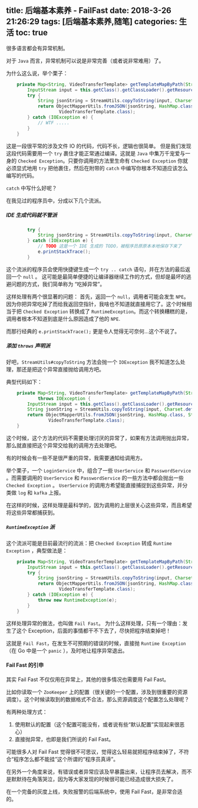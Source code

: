title: 后端基本素养 - FailFast
date: 2018-3-26 21:26:29
tags: [后端基本素养,随笔]
categories: 生活
toc: true
---

很多语言都会有异常机制。

对于 `Java` 而言，异常机制可以说是非常完善（或者说非常难用）了。

为什么这么说，举个栗子：
``` java
    private Map<String, VideoTransferTemplate> getTemplateMapByPath(String path) {
        InputStream input = this.getClass().getClassLoader().getResourceAsStream(path);
        try {
            String jsonString = StreamUtils.copyToString(input, Charset.defaultCharset());
            return ObjectMapperUtils.fromJSON(jsonString, HashMap.class, String.class,
                    VideoTransferTemplate.class);
        } catch (IOException e) {
            // WTF .....
        }
    }
```

这是一段很平常的涉及文件 IO 的代码，代码不长，逻辑也很简单。
但是我们发现这段代码需要用一个 `try` 裹住才能正常通过编译。这就是 `Java` 中集万千宠爱与一身的 `Checked Exception`。只要你调用的方法里生命有 `Checked Exception` 你就必须显式地用 `try` 把他裹住，然后在附带的 `catch` 中编写你根本不知道应该怎么编写的代码。

`catch` 中写什么好呢？

在我见过的程序员中，分成以下几个流派。

##### IDE 生成代码就不管派
``` java
        try {
            String jsonString = StreamUtils.copyToString(input, Charset.defaultCharset());
        } catch (IOException e) {
            // TODO 这是一个 IDE 生成的 TODO，被程序员原原本本地保存下来了
            e.printStackTrace();
        }
```

这个流派的程序员会使用快捷键生成一个 `try .. catch` 语句，并在方法的最后返回一个 `null` 。
这可能是最简单便捷的让编译器继续工作的方式，但却是最坏的逃避问题的方式，我们简单称为 “吃掉异常”。

这样处理有两个很显著的问题：
首先，返回一个 `null`，调用者可能会发生 `NPE`。因为你把异常吃掉了而给我返回空指针，我啥也不知道就直接用它了。这个时候相当于把 `Checked Exception` 转换成了 `RuntimeException`。而这个转换糟糕的是，调用者根本不知道到底是什么原因造成了他的  `NPE`.

而那行经典的 `e.printStackTrace();` 更是令人觉得无可奈何...这个不说了。

##### 添加 `throws` 声明派
好吧，`StreamUtils#copyToString` 方法会抛一个 `IOException` 我不知道怎么处理，那还是把这个异常直接抛给调用方吧。

典型代码如下：
``` java
    private Map<String, VideoTransferTemplate> getTemplateMapByPath(String path)
            throws IOException {
        InputStream input = this.getClass().getClassLoader().getResourceAsStream(path);
        String jsonString = StreamUtils.copyToString(input, Charset.defaultCharset());
        return ObjectMapperUtils.fromJSON(jsonString, HashMap.class, String.class,
                VideoTransferTemplate.class);
    }
```

这个时候，这个方法的代码不需要处理讨厌的异常了，如果有方法调用抛出异常，那么就直接把这个异常交给我的调用方去处理吧。

有的时候会有一些不是很严重的异常，我需要通知给调用方。

举个栗子，一个 `LoginService` 中，组合了一些 `UserService` 和 `PasswordService` 。而需要调用的 `UserService` 和 `PasswordService` 的一些方法中都会抛出一些 `Checked Exception` 。 `UserService` 的调用方希望能直接捕捉到这些异常，并分类做 `log` 和 `kafka` 上报。

在这样的时候，这样处理是最科学的，因为调用的上层很关心这些异常，而且希望将这些异常都捕获到。

##### `RuntimeException` 派
这个流派可能是目前最流行的流派：把 `Checked Exception` 转成 `Runtime Exception` ，典型做法是：
``` java
    private Map<String, VideoTransferTemplate> getTemplateMapByPath(String path) {
        InputStream input = this.getClass().getClassLoader().getResourceAsStream(path);
        try {
            String jsonString = StreamUtils.copyToString(input, Charset.defaultCharset());
            return ObjectMapperUtils.fromJSON(jsonString, HashMap.class, String.class,
                    VideoTransferTemplate.class);
        } catch (IOException e) {
            throw new RuntimeException(e);
        }
    }
```

这样处理异常的做法，也叫做 `Fail Fast`。
为什么这样处理，只有一个理由：发生了这个 Exception，后面的事情都干不下去了，尽快把程序结束掉吧！

这就是 `Fail Fast`，在发生不可预期的错误的时候，直接抛 `Runtime Exception` （在 Go 中是一个 `panic` ），及时地让程序异常退出。


#### Fail Fast 的引申
其实 Fail Fast 不仅仅用在异常上，其他的很多情况也需要用 Fail Fast。

比如你读取一个 `ZooKeeper` 上的配置（很关键的一个配置，涉及到很重要的资源调度）。这个时候读取到的数据格式不合法，那么资源调度这个配置怎么处理呢？

有两种处理方式：
1. 使用默认的配置（这个配置可能没有，或者说有些“默认配置”实现起来很恶心）
2. 直接抛异常，也即是我们所说的 Fail Fast。

可能很多人对 Fail Fast 觉得很不可思议，觉得这么轻易就把程序结束掉了，不符合“程序怎么都不能挂”这个所谓的“程序员真谛”。

在另外一个角度来说，有错误或者异常应该及早暴露出来，让程序员去解决，而不是默默待在角落哭泣，因为等大家发现的时候很可能已经造成很大损失了。

在一个完备的灰度上线，失败报警的后端系统中，使用 Fail Fast，是非常合适的。
